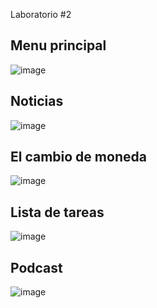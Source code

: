 Laboratorio #2

Menu principal
------------------------------
![image](https://github.com/Progra-Movil-917/Laboratorio2_Equipo1/assets/127124353/55d2e139-fd17-43d1-9cc6-c8e58fb6dbde)

Noticias
-----------------------------
![image](https://github.com/Progra-Movil-917/Laboratorio2_Equipo1/assets/127124353/cc37702a-7336-4f85-9ff8-1666ce7e11ba)

El cambio de moneda
---------------------------
![image](https://github.com/Progra-Movil-917/Laboratorio2_Equipo1/assets/127124353/dd4daa95-6236-43fe-8d9b-1c5848de5fd3)

Lista de tareas
-------------------------
![image](https://github.com/Progra-Movil-917/Laboratorio2_Equipo1/assets/127124353/0b8dfe23-0e9e-499c-972e-5ec4ed3076a3)

Podcast
-----------------------
![image](https://github.com/Progra-Movil-917/Laboratorio2_Equipo1/assets/127124353/f37a8eb0-356d-45db-b05c-7118a1509a95)








